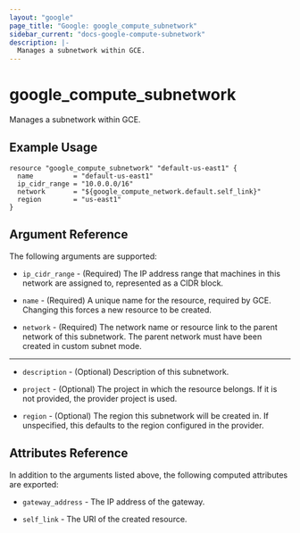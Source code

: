 ```yaml
---
layout: "google"
page_title: "Google: google_compute_subnetwork"
sidebar_current: "docs-google-compute-subnetwork"
description: |-
  Manages a subnetwork within GCE.
---
```


# google\_compute\_subnetwork

Manages a subnetwork within GCE.

## Example Usage

```hcl
resource "google_compute_subnetwork" "default-us-east1" {
  name          = "default-us-east1"
  ip_cidr_range = "10.0.0.0/16"
  network       = "${google_compute_network.default.self_link}"
  region        = "us-east1"
}
```

## Argument Reference

The following arguments are supported:

* `ip_cidr_range` - (Required) The IP address range that machines in this
    network are assigned to, represented as a CIDR block.

* `name` - (Required) A unique name for the resource, required by GCE.
    Changing this forces a new resource to be created.

* `network` - (Required) The network name or resource link to the parent
    network of this subnetwork. The parent network must have been created
    in custom subnet mode.

- - -

* `description` - (Optional) Description of this subnetwork.

* `project` - (Optional) The project in which the resource belongs. If it
    is not provided, the provider project is used.

* `region` - (Optional) The region this subnetwork will be created in. If
    unspecified, this defaults to the region configured in the provider.

## Attributes Reference

In addition to the arguments listed above, the following computed attributes are
exported:

* `gateway_address` - The IP address of the gateway.

* `self_link` - The URI of the created resource.

